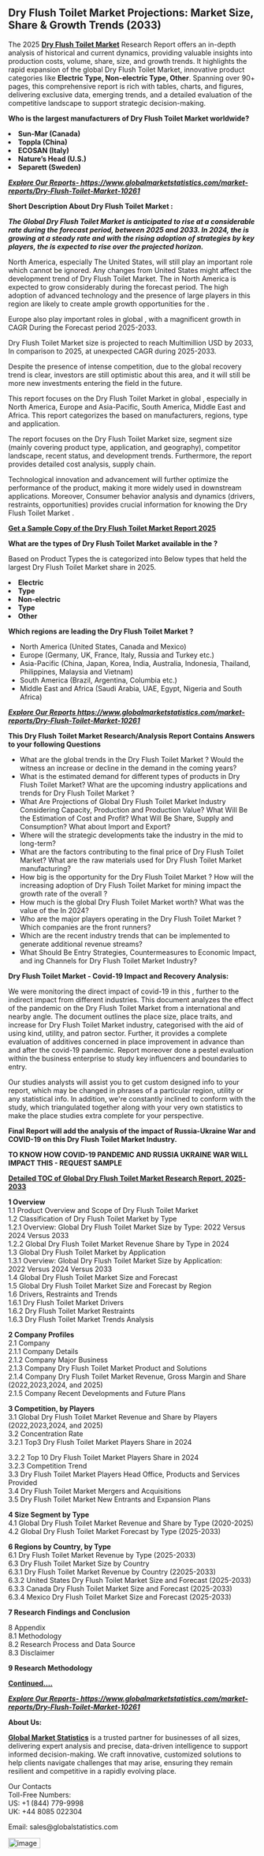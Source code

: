<h2><strong>Dry Flush Toilet Market Projections: Market Size, Share & Growth Trends (2033)</strong></h2><p>The 2025 <strong><a href="https://www.globalmarketstatistics.com/market-reports/Dry-Flush-Toilet-Market-10261">Dry Flush Toilet Market</a></strong> Research Report offers an in-depth analysis of historical and current dynamics, providing valuable insights into production costs, volume, share, size, and growth trends. It highlights the rapid expansion of the global Dry Flush Toilet Market, innovative product categories like <strong>Electric Type, Non-electric Type, Other</strong>. Spanning over 90+ pages, this comprehensive report is rich with tables, charts, and figures, delivering exclusive data, emerging trends, and a detailed evaluation of the competitive landscape to support strategic decision-making.</p><p><strong>Who is the largest manufacturers of Dry Flush Toilet Market worldwide?</strong></p><p><strong><li>Sun-Mar (Canada)<li>Toppla (China)<li>ECOSAN (Italy)<li>Nature’s Head (U.S.)<li>Separett (Sweden)</strong></p><p><strong><em><a href="https://www.globalmarketstatistics.com/market-reports/Dry-Flush-Toilet-Market-10261">Explore Our Reports-&nbsp;https://www.globalmarketstatistics.com/market-reports/Dry-Flush-Toilet-Market-10261</a></em></strong></p><p><strong>Short Description About Dry Flush Toilet Market :</strong></p><p><strong><em>The Global Dry Flush Toilet Market is anticipated to rise at a considerable rate during the forecast period, between 2025 and 2033. In 2024, the is growing at a steady rate and with the rising adoption of strategies by key players, the is expected to rise over the projected horizon.</em></strong></p><p>North America, especially The United States, will still play an important role which cannot be ignored. Any changes from United States might affect the development trend of Dry Flush Toilet Market. The in North America is expected to grow considerably during the forecast period. The high adoption of advanced technology and the presence of large players in this region are likely to create ample growth opportunities for the .</p><p>Europe also play important roles in global , with a magnificent growth in CAGR During the Forecast period 2025-2033.</p><p>Dry Flush Toilet Market size is projected to reach Multimillion USD by 2033, In comparison to 2025, at unexpected CAGR during 2025-2033.</p><p>Despite the presence of intense competition, due to the global recovery trend is clear, investors are still optimistic about this area, and it will still be more new investments entering the field in the future.</p><p>This report focuses on the Dry Flush Toilet Market in global , especially in North America, Europe and Asia-Pacific, South America, Middle East and Africa. This report categorizes the based on manufacturers, regions, type and application.</p><p>The report focuses on the Dry Flush Toilet Market size, segment size (mainly covering product type, application, and geography), competitor landscape, recent status, and development trends. Furthermore, the report provides detailed cost analysis, supply chain.</p><p>Technological innovation and advancement will further optimize the performance of the product, making it more widely used in downstream applications. Moreover, Consumer behavior analysis and dynamics (drivers, restraints, opportunities) provides crucial information for knowing the Dry Flush Toilet Market .</p><p><strong><a href="https://www.globalmarketstatistics.com/market-reports/Dry-Flush-Toilet-Market-10261">Get a Sample Copy of the Dry Flush Toilet Market Report 2025</a></strong></p><p><strong>What are the types of Dry Flush Toilet Market available in the ?</strong></p><p>Based on Product Types the is categorized into Below types that held the largest Dry Flush Toilet Market share in 2025.</p><p><strong><li>Electric<li>Type<li>Non-electric<li>Type<li>Other</strong></p><p><strong>Which regions are leading the Dry Flush Toilet Market ?</strong></p><ul><li>North America (United States, Canada and Mexico)</li><li>Europe (Germany, UK, France, Italy, Russia and Turkey etc.)</li><li>Asia-Pacific (China, Japan, Korea, India, Australia, Indonesia, Thailand, Philippines, Malaysia and Vietnam)</li><li>South America (Brazil, Argentina, Columbia etc.)</li><li>Middle East and Africa (Saudi Arabia, UAE, Egypt, Nigeria and South Africa)</li></ul><p><strong><em><a href="https://www.globalmarketstatistics.com/market-reports/Dry-Flush-Toilet-Market-10261">Explore Our Reports https://www.globalmarketstatistics.com/market-reports/Dry-Flush-Toilet-Market-10261</a></em></strong></p><p><strong>This Dry Flush Toilet Market Research/Analysis Report Contains Answers to your following Questions</strong></p><ul><li>What are the global trends in the Dry Flush Toilet Market ? Would the witness an increase or decline in the demand in the coming years?</li><li>What is the estimated demand for different types of products in Dry Flush Toilet Market? What are the upcoming industry applications and trends for Dry Flush Toilet Market ?</li><li>What Are Projections of Global Dry Flush Toilet Market Industry Considering Capacity, Production and Production Value? What Will Be the Estimation of Cost and Profit? What Will Be Share, Supply and Consumption? What about Import and Export?</li><li>Where will the strategic developments take the industry in the mid to long-term?</li><li>What are the factors contributing to the final price of Dry Flush Toilet Market? What are the raw materials used for Dry Flush Toilet Market manufacturing?</li><li>How big is the opportunity for the Dry Flush Toilet Market ? How will the increasing adoption of Dry Flush Toilet Market for mining impact the growth rate of the overall ?</li><li>How much is the global Dry Flush Toilet Market worth? What was the value of the In 2024?</li><li>Who are the major players operating in the Dry Flush Toilet Market ? Which companies are the front runners?</li><li>Which are the recent industry trends that can be implemented to generate additional revenue streams?</li><li>What Should Be Entry Strategies, Countermeasures to Economic Impact, and ing Channels for Dry Flush Toilet Market Industry?</li></ul><p><strong>Dry Flush Toilet Market - Covid-19 Impact and Recovery Analysis:</strong></p><p>We were monitoring the direct impact of covid-19 in this , further to the indirect impact from different industries. This document analyzes the effect of the pandemic on the Dry Flush Toilet Market from a international and nearby angle. The document outlines the place size, place traits, and increase for Dry Flush Toilet Market industry, categorised with the aid of using kind, utility, and patron sector. Further, it provides a complete evaluation of additives concerned in place improvement in advance than and after the covid-19 pandemic. Report moreover done a pestel evaluation within the business enterprise to study key influencers and boundaries to entry.</p><p>Our studies analysts will assist you to get custom designed info to your report, which may be changed in phrases of a particular region, utility or any statistical info. In addition, we're constantly inclined to conform with the study, which triangulated together along with your very own statistics to make the place studies extra complete for your perspective.</p><p><strong>Final Report will add the analysis of the impact of Russia-Ukraine War and COVID-19 on this Dry Flush Toilet Market Industry.</strong></p><p><strong>TO KNOW HOW COVID-19 PANDEMIC AND RUSSIA UKRAINE WAR WILL IMPACT THIS - REQUEST SAMPLE</strong></p><p><strong><a href="https://www.globalmarketstatistics.com/market-reports/Dry-Flush-Toilet-Market-10261">Detailed TOC of Global Dry Flush Toilet Market Research Report, 2025-2033</a></strong></p><p><strong>1 Overview</strong><br /> 1.1 Product Overview and Scope of Dry Flush Toilet Market<br /> 1.2 Classification of Dry Flush Toilet Market by Type<br /> 1.2.1 Overview: Global Dry Flush Toilet Market Size by Type: 2022 Versus 2024 Versus 2033<br /> 1.2.2 Global Dry Flush Toilet Market Revenue Share by Type in 2024<br /> 1.3 Global Dry Flush Toilet Market by Application<br /> 1.3.1 Overview: Global Dry Flush Toilet Market Size by Application: 2022&nbsp;Versus 2024 Versus 2033<br /> 1.4 Global Dry Flush Toilet Market Size and Forecast<br /> 1.5 Global Dry Flush Toilet Market Size and Forecast by Region<br /> 1.6 Drivers, Restraints and Trends<br /> 1.6.1 Dry Flush Toilet Market Drivers<br /> 1.6.2 Dry Flush Toilet Market Restraints<br /> 1.6.3 Dry Flush Toilet Market Trends Analysis</p><p><strong>2 Company Profiles</strong><br /> 2.1 Company<br /> 2.1.1 Company Details<br /> 2.1.2 Company Major Business<br /> 2.1.3 Company Dry Flush Toilet Market Product and Solutions<br /> 2.1.4 Company Dry Flush Toilet Market Revenue, Gross Margin and Share (2022,2023,2024, and 2025)<br /> 2.1.5 Company Recent Developments and Future Plans</p><p><strong>3 Competition, by Players</strong><br /> 3.1 Global Dry Flush Toilet Market Revenue and Share by Players (2022,2023,2024, and 2025)<br /> 3.2 Concentration Rate<br /> 3.2.1 Top3 Dry Flush Toilet Market Players Share in 2024</p><p>3.2.2 Top 10 Dry Flush Toilet Market Players Share in 2024<br /> 3.2.3 Competition Trend<br /> 3.3 Dry Flush Toilet Market Players Head Office, Products and Services Provided<br /> 3.4 Dry Flush Toilet Market Mergers and Acquisitions<br /> 3.5 Dry Flush Toilet Market New Entrants and Expansion Plans</p><p><strong>4 Size Segment by Type</strong><br /> 4.1 Global Dry Flush Toilet Market Revenue and Share by Type (2020-2025)<br /> 4.2 Global Dry Flush Toilet Market Forecast by Type (2025-2033)</p><p><strong>6 Regions by Country, by Type</strong><br /> 6.1 Dry Flush Toilet Market Revenue by Type (2025-2033)<br /> 6.3 Dry Flush Toilet Market Size by Country<br /> 6.3.1 Dry Flush Toilet Market Revenue by Country (22025-2033)<br /> 6.3.2 United States Dry Flush Toilet Market Size and Forecast (2025-2033)<br /> 6.3.3 Canada Dry Flush Toilet Market Size and Forecast (2025-2033)<br /> 6.3.4 Mexico Dry Flush Toilet Market Size and Forecast (2025-2033)</p><p><strong>7 Research Findings and Conclusion</strong></p><p>8 Appendix<br /> 8.1 Methodology<br /> 8.2 Research Process and Data Source<br /> 8.3 Disclaimer</p><p><strong>9 Research Methodology</strong></p><p><strong><a href="https://www.globalmarketstatistics.com/market-reports/Dry-Flush-Toilet-Market-10261">Continued&hellip;.</a></strong></p><p><strong><em><a href="https://www.globalmarketstatistics.com/market-reports/Dry-Flush-Toilet-Market-10261">Explore Our Reports-&nbsp;https://www.globalmarketstatistics.com/market-reports/Dry-Flush-Toilet-Market-10261</a></em></strong></p><p><strong>About Us:</strong></p><p><strong><a href="https://www.globalmarketstatistics.com/">Global Market Statistics</a></strong> is a trusted partner for businesses of all sizes, delivering expert analysis and precise, data-driven intelligence to support informed decision-making. We craft innovative, customized solutions to help clients navigate challenges that may arise, ensuring they remain resilient and competitive in a rapidly evolving place.</p><p>Our Contacts<br /> Toll-Free Numbers:<br /> US: +1 (844) 779-9998<br /> UK: +44 8085 022304</p><p>Email: sales@globalstatistics.com</p>
<img width="65" height="21" alt="image" src="https://github.com/user-attachments/assets/19dc63a9-f148-496f-bb63-8fba563814c7" />
